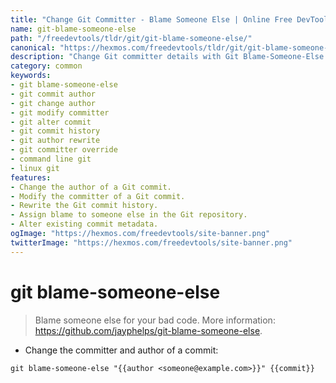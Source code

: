 ```yaml
---
title: "Change Git Committer - Blame Someone Else | Online Free DevTools by Hexmos"
name: git-blame-someone-else
path: "/freedevtools/tldr/git/git-blame-someone-else/"
canonical: "https://hexmos.com/freedevtools/tldr/git/git-blame-someone-else/"
description: "Change Git committer details with Git Blame-Someone-Else. Modify author and committer information in your Git history. Free online tool, no registration required."
category: common
keywords:
- git blame-someone-else
- git commit author
- git change author
- git modify committer
- git alter commit
- git commit history
- git author rewrite
- git committer override
- command line git
- linux git
features:
- Change the author of a Git commit.
- Modify the committer of a Git commit.
- Rewrite the Git commit history.
- Assign blame to someone else in the Git repository.
- Alter existing commit metadata.
ogImage: "https://hexmos.com/freedevtools/site-banner.png"
twitterImage: "https://hexmos.com/freedevtools/site-banner.png"
---
```


# git blame-someone-else

> Blame someone else for your bad code.
> More information: <https://github.com/jayphelps/git-blame-someone-else>.

- Change the committer and author of a commit:

`git blame-someone-else "{{author <someone@example.com>}}" {{commit}}`
